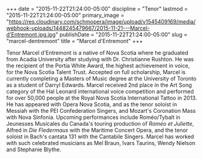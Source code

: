 +++
date = "2015-11-22T21:24:00-05:00"
discipline = "Tenor"
lastmod = "2015-11-22T21:24:00-05:00"
primary_image = "https://res.cloudinary.com/schmopera/image/upload/v1545409169/media/webhook-uploads/1448245479667/2015-11-21---Marcel-d'Entremont.jpg.jpg"
publishDate = "2015-11-22T21:24:00-05:00"
slug = "marcel-dentremont"
title = "Marcel d&#039;Entremont"
+++

Tenor Marcel d'Entremont is a native of Nova Scotia where he graduated from Acadia University after studying with Dr. Christianne Rushton. He was the recipient of the Portia White Award, the highest achievement in voice, for the Nova Scotia Talent Trust. Accepted on full scholarship, Marcel is currently completing a Masters of Music degree at the University of Toronto as a student of Darryl Edwards. Marcel received 2nd place in the Art Song category of the Hal Leonard international voice competition and performed for over 50,000 people at the Royal Nova Scotia International Tattoo in 2013. He has appeared with Opera Nova Scotia, and as the tenor soloist in Messiah with the PEI Confederation Singers, and Mozart's Coronation Mass with Nova Sinfonia. Upcoming performances include Roméo/Tybalt in Jeunesses Musicales du Canada's touring production of *Roméo et Juliette*, Alfred in *Die Fledermaus* with the Maritime Concert Opera, and the tenor soloist in Bach's cantata 131 with the Cantabile Singers. Marcel has worked with such celebrated musicians as Mel Braun, Ivars Taurins, Wendy Nielson and Stephanie Blythe.
